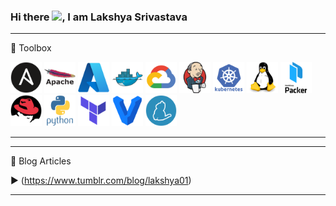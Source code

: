 ### Hi there <img src="https://raw.githubusercontent.com/MartinHeinz/MartinHeinz/master/wave.gif" width="30px">, I am Lakshya Srivastava

<!--
**lakshya0102/lakshya0102** is a ✨ _special_ ✨ repository because its `README.md` (this file) appears on your GitHub profile.

Here are some ideas to get you started:

- 🔭 I’m currently working on ...
- 🌱 I’m currently learning ...
- 👯 I’m looking to collaborate on ...
- 🤔 I’m looking for help with ...
- 💬 Ask me about ...
- 📫 How to reach me: ...
- 😄 Pronouns: ...
- ⚡ Fun fact: ...
-->

---

🧰 Toolbox

<img src="https://github.com/devicons/devicon/blob/master/icons/ansible/ansible-original.svg"  width="50" height="50"/> <img src="https://github.com/devicons/devicon/blob/master/icons/apache/apache-original-wordmark.svg"  width="50" height="50"/> <img src="https://github.com/devicons/devicon/blob/master/icons/azure/azure-original.svg"  width="50" height="50"/> <img src="https://github.com/devicons/devicon/blob/master/icons/docker/docker-original.svg"  width="50" height="50"/> <img src="https://github.com/devicons/devicon/blob/master/icons/googlecloud/googlecloud-original.svg"  width="50" height="50"/> <img src="https://github.com/devicons/devicon/blob/master/icons/jenkins/jenkins-original.svg"  width="50" height="50"/> <img src="https://github.com/devicons/devicon/blob/master/icons/kubernetes/kubernetes-plain-wordmark.svg"  width="50" height="50"/>
<img src="https://github.com/devicons/devicon/blob/master/icons/linux/linux-original.svg"  width="50" height="50"/>
<img src="https://github.com/devicons/devicon/blob/master/icons/packer/packer-original-wordmark.svg"  width="50" height="50"/>
<img src="https://github.com/devicons/devicon/blob/master/icons/redhat/redhat-original.svg"  width="50" height="50"/>
<img src="https://github.com/devicons/devicon/blob/master/icons/python/python-original-wordmark.svg"  width="50" height="50"/>
<img src="https://github.com/devicons/devicon/blob/master/icons/terraform/terraform-original.svg"  width="50" height="50"/>
<img src="https://github.com/devicons/devicon/blob/master/icons/vagrant/vagrant-original.svg"  width="50" height="50"/>
<img src="https://github.com/devicons/devicon/blob/master/icons/yarn/yarn-original.svg"  width="50" height="50"/>



---


---

📘 Blog Articles


▶ (https://www.tumblr.com/blog/lakshya01)

---







